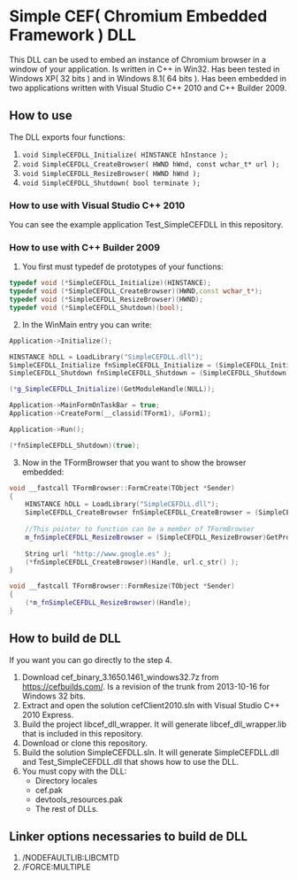 # Simple CEF( Chromium Embedded Framework ) DLL

This DLL can be used to embed an instance of Chromium browser in a window of your application. Is written in C++ in Win32. Has been tested in Windows XP( 32 bits ) and in Windows 8.1( 64 bits ). Has been embedded in two applications written with Visual Studio C++ 2010 and C++ Builder 2009.

## How to use

The DLL exports four functions:

1. `void SimpleCEFDLL_Initialize( HINSTANCE hInstance );`
2. `void SimpleCEFDLL_CreateBrowser( HWND hWnd, const wchar_t* url );`
3. `void SimpleCEFDLL_ResizeBrowser( HWND hWnd );`
4. `void SimpleCEFDLL_Shutdown( bool terminate );`

### How to use with Visual Studio C++ 2010

You can see the example application Test_SimpleCEFDLL in this repository.

### How to use with C++ Builder 2009

1. You first must typedef de prototypes of your functions:

```C++
typedef void (*SimpleCEFDLL_Initialize)(HINSTANCE);
typedef void (*SimpleCEFDLL_CreateBrowser)(HWND,const wchar_t*);
typedef void (*SimpleCEFDLL_ResizeBrowser)(HWND);
typedef void (*SimpleCEFDLL_Shutdown)(bool);
```

2. In the WinMain entry you can write:

```C++
Application->Initialize();

HINSTANCE hDLL = LoadLibrary("SimpleCEFDLL.dll");
SimpleCEFDLL_Initialize fnSimpleCEFDLL_Initialize = (SimpleCEFDLL_Initialize)GetProcAddress((HMODULE)hDLL, "SimpleCEFDLL_Initialize");
SimpleCEFDLL_Shutdown fnSimpleCEFDLL_Shutdown = (SimpleCEFDLL_Shutdown)GetProcAddress((HMODULE)hDLL, "SimpleCEFDLL_Shutdown");

(*g_SimpleCEFDLL_Initialize)(GetModuleHandle(NULL));

Application->MainFormOnTaskBar = true;
Application->CreateForm(__classid(TForm1), &Form1);

Application->Run();

(*fnSimpleCEFDLL_Shutdown)(true);
```

3. Now in the TFormBrowser that you want to show the browser embedded:

```C++
void __fastcall TFormBrowser::FormCreate(TObject *Sender)
{
	HINSTANCE hDLL = LoadLibrary("SimpleCEFDLL.dll");
	SimpleCEFDLL_CreateBrowser fnSimpleCEFDLL_CreateBrowser = (SimpleCEFDLL_CreateBrowser)GetProcAddress((HMODULE)hDLL, "SimpleCEFDLL_CreateBrowser");
	
	//This pointer to function can be a member of TFormBrowser
	m_fnSimpleCEFDLL_ResizeBrowser = (SimpleCEFDLL_ResizeBrowser)GetProcAddress((HMODULE)hDLL, "SimpleCEFDLL_ResizeBrowser");
	
	String url( "http://www.google.es" );
	(*fnSimpleCEFDLL_CreateBrowser)(Handle, url.c_str() );
}

void __fastcall TFormBrowser::FormResize(TObject *Sender)
{
	(*m_fnSimpleCEFDLL_ResizeBrowser)(Handle);
}
```

## How to build de DLL

If you want you can go directly to the step 4.

1. Download cef_binary_3.1650.1461_windows32.7z from https://cefbuilds.com/. Is a revision of the trunk from 2013-10-16 for Windows 32 bits.
2. Extract and open the solution cefClient2010.sln with Visual Studio C++ 2010 Express.
3. Build the project libcef_dll_wrapper. It will generate libcef_dll_wrapper.lib that is included in this repository.
4. Download or clone this repository.
5. Build the solution SimpleCEFDLL.sln. It will generate SimpleCEFDLL.dll and Test_SimpleCEFDLL.dll that shows how to use the DLL.
6. You must copy with the DLL:
	* Directory locales
	* cef.pak
	* devtools_resources.pak
	* The rest of DLLs.

## Linker options necessaries to build de DLL

1. /NODEFAULTLIB:LIBCMTD
2. /FORCE:MULTIPLE
